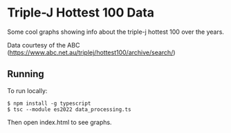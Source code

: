 # Triple-J Hottest 100 Data

Some cool graphs showing info about the triple-j hottest 100 over the years.

Data courtesy of the ABC (https://www.abc.net.au/triplej/hottest100/archive/search/)

## Running

To run locally:

```
$ npm install -g typescript
$ tsc --module es2022 data_processing.ts
```

Then open index.html to see graphs.

